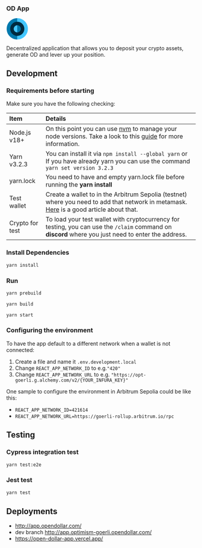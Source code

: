 
### OD App
<svg width="60" viewBox="0 0 17 16" fill="none" xmlns="http://www.w3.org/2000/svg">
<path d="M8.26508 16C12.6833 16 16.2651 12.4183 16.2651 8.00001C16.2651 3.58173 12.6833 1.52588e-05 8.26508 1.52588e-05V16Z" fill="#43C7FF"/>
<path d="M8.26508 -1.90735e-06C3.8468 -2.29361e-06 0.265086 3.58172 0.265086 7.99999C0.265086 12.4183 3.8468 16 8.26508 16L8.26508 -1.90735e-06Z" fill="#0079AD"/>
<ellipse cx="8.26509" cy="7.99998" rx="5.33333" ry="5.33333" fill="#002B40"/>
<path d="M8.26508 10.6666C9.73782 10.6666 10.9317 9.47271 10.9317 7.99997C10.9317 6.52722 9.73782 5.33333 8.26508 5.33333V10.6666Z" fill="#0079AD"/>
<path d="M8.26508 5.3334C6.79234 5.3334 5.59845 6.52729 5.59845 8.00003C5.59845 9.47277 6.79234 10.6667 8.26508 10.6667L8.26508 5.3334Z" fill="#43C7FF"/>
</svg>

Decentralized application that allows you to deposit your crypto assets, generate OD and lever up your position.

<!-- - Website: [Open Dollar](https://www.opendollar.com/)
- App: [Open Dollar App](https://app.opendollar.com/#/)
- Docs: [Open Dollar Docs](https://docs.opendollar.com/)
- Twitter: [@open_dollar](https://twitter.com/open_dollar)
- Discord: [Open Dollar](https://discord.gg/GjDQ5HaAR4)
-->

## Development

### Requirements before starting

Make sure you have the following checking:

| Item            | Details                                                                                                                                                                                                                      |
|:----------------|:-----------------------------------------------------------------------------------------------------------------------------------------------------------------------------------------------------------------------------|
| Node.js v18+    | On this point you can use [nvm](https://github.com/nvm-sh/nvm) to manage your node versions. Take a look to this [guide](https://www.digitalocean.com/community/tutorials/nodejs-node-version-manager) for more information. |
| Yarn v3.2.3     | You can install it via `npm install --global yarn` or If you have already yarn you can use the command `yarn set version 3.2.3`                                                                                              |
| yarn.lock       | You need to have and empty yarn.lock file before running the **yarn install**                                                                                                                                                |
| Test wallet     | Create a wallet to in the Arbitrum Sepolia (testnet) where you need to add that network in metamask. [Here](https://docs.arbitrum.io/getting-started-users) is a good article about that.                                    |
| Crypto for test | To load your test wallet with cryptocurrency for testing, you can use the `/claim` command on **discord** where you just need to enter the address.                                                                          |

### Install Dependencies

```bash
yarn install
```

### Run

```bash
yarn prebuild
```

```bash
yarn build
```

```bash
yarn start
```

### Configuring the environment

To have the app default to a different network when a wallet is not connected:

1. Create a file and name it `.env.development.local`
2. Change `REACT_APP_NETWORK_ID` to e.g.`"420"`
3. Change `REACT_APP_NETWORK_URL` to e.g. `"https://opt-goerli.g.alchemy.com/v2/{YOUR_INFURA_KEY}"`

One sample to configure the environment in Arbitrum Sepolia could be like this:

- `REACT_APP_NETWORK_ID=421614`
- `REACT_APP_NETWORK_URL=https://goerli-rollup.arbitrum.io/rpc`

## Testing

### Cypress integration test

```bash
yarn test:e2e
```

### Jest test

```bash
yarn test
```

## Deployments

- http://app.opendollar.com/
- dev branch http://app.optimism-goerli.opendollar.com/
- https://open-dollar-app.vercel.app/
